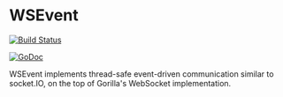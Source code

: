 WSEvent
======
[![Build Status](https://travis-ci.org/vibhavp/wsevent.svg?branch=master)](https://travis-ci.org/vibhavp/wsevent)

[![GoDoc](https://godoc.org/github.com/vibhavp/wsevent?status.svg)](https://godoc.org/github.com/vibhavp/wsevent)

WSEvent implements thread-safe event-driven communication similar to socket.IO,
on the top of Gorilla's WebSocket implementation.